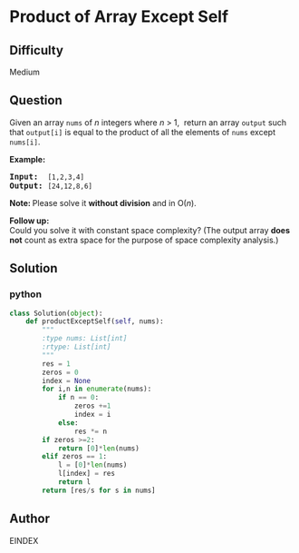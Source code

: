 # Product of Array Except Self

## Difficulty
Medium

## Question
<p>Given an array <code>nums</code> of <em>n</em> integers where <em>n</em> &gt; 1, &nbsp;return an array <code>output</code> such that <code>output[i]</code> is equal to the product of all the elements of <code>nums</code> except <code>nums[i]</code>.</p>

<p><b>Example:</b></p>

<pre>
<b>Input:</b>  <code>[1,2,3,4]</code>
<b>Output:</b> <code>[24,12,8,6]</code>
</pre>

<p><strong>Note: </strong>Please solve it <strong>without division</strong> and in O(<em>n</em>).</p>

<p><strong>Follow up:</strong><br />
Could you solve it with constant space complexity? (The output array <strong>does not</strong> count as extra space for the purpose of space complexity analysis.)</p>


## Solution
### python
```python
class Solution(object):
    def productExceptSelf(self, nums):
        """
        :type nums: List[int]
        :rtype: List[int]
        """
        res = 1
        zeros = 0
        index = None
        for i,n in enumerate(nums):
            if n == 0:
                zeros +=1
                index = i
            else:
                res *= n
        if zeros >=2:
            return [0]*len(nums)
        elif zeros == 1:
            l = [0]*len(nums)
            l[index] = res
            return l
        return [res/s for s in nums]

```

## Author
EINDEX